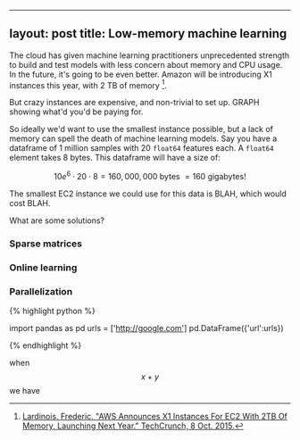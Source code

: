---
layout: post
title: Low-memory machine learning
--

The cloud has given machine learning practitioners unprecedented strength to build and test models with less concern about memory and CPU usage. In the future, it's going to be even better. Amazon will be introducing X1 instances this year, with 2 TB of memory [^1].

But crazy instances are expensive, and non-trivial to set up. GRAPH showing what'd you'd be paying for.

So ideally we'd want to use the smallest instance possible, but a lack of memory can spell the death of machine learning models. Say you have a dataframe of 1 million samples with 20 `float64` features each. A `float64` element takes 8 bytes. This dataframe will have a size of:

$$ 10e^6 \cdot 20 \cdot 8 = 160,000,000 \text{ bytes} ~= 160 \text{ gigabytes!} $$

The smallest EC2 instance we could use for this data is BLAH, which would cost BLAH.

What are some solutions?

### Sparse matrices

### Online learning

### Parallelization


{% highlight python %}

import pandas as pd
urls = ['http://google.com']
pd.DataFrame({'url':urls})

{% endhighlight %}

when $$x + y$$ we have


[^1]: [Lardinois, Frederic. "AWS Announces X1 Instances For EC2 With 2TB Of Memory, Launching Next Year." TechCrunch, 8 Oct. 2015.](http://techcrunch.com/2015/10/08/aws-announces-x1-instances-for-ec2-with-2tb-of-memory-launching-next-year/)
